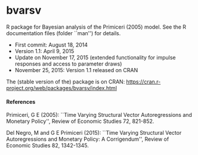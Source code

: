 bvarsv
======

R package for Bayesian analysis of the Primiceri (2005) model. See the R documentation files (folder ``man'') for details. 

- First commit: August 18, 2014
- Version 1.1: April 9, 2015 
- Update on November 17, 2015 (extended functionality for impulse responses and access to parameter draws)
- November 25, 2015: Version 1.1 released on CRAN

The (stable version of the) package is on CRAN: <https://cran.r-project.org/web/packages/bvarsv/index.html> 

#### References
Primiceri, G E (2005): ``Time Varying Structural Vector Autoregressions and Monetary Policy'', Review of Economic Studies 72, 821-852.

Del Negro, M and G E Primiceri (2015): ``Time Varying Structural Vector Autoregressions and Monetary Policy: A Corrigendum'', Review of Economic Studies 82, 1342-1345.
